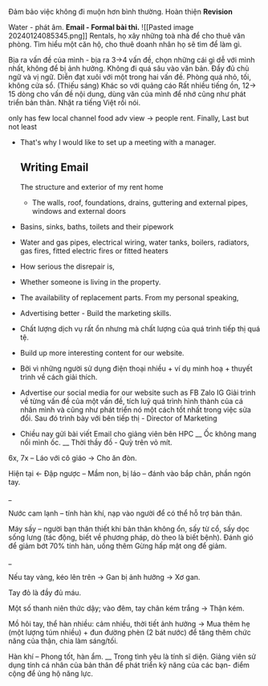 Đảm bảo  việc không đi muộn hơn bình thường.
Hoàn thiện **Revision**

Water - phát âm.
**Email - Formal bài thi.**
![[Pasted image 20240124085345.png]]
Rentals, họ xây những toà nhà để cho thuê văn phòng. Tìm hiểu một căn hộ, cho thuê doanh nhân họ sẽ tìm để làm gì.

Bịa ra vấn đề của mình - bịa ra 3->4 vấn đề, chọn những cái gì dễ với mình nhất, không để bị ảnh hưởng. Không đi quá sâu vào văn bản. Đầy đủ chủ ngữ và vị ngữ.
Diễn đạt xuôi với một trong hai vấn đề.
	Phòng quá nhỏ, tối, không cửa sổ. (Thiếu sáng)
	Khác so với quảng cáo
	Rất nhiều tiếng ồn,
12-> 15 dòng cho vấn đề nội dung, dùng văn của mình để nhớ cũng như phát triển bản thân.
Nhặt ra tiếng Việt rồi nói.

only has few local channel
food
adv
view
-> people rent.
Finally,
Last but not least 
- That's why I would like to set up a meeting with a manager.
  ## Writing Email
  The structure and exterior of my rent home
  - The walls, roof, foundations, drains, guttering and external pipes, windows and external doors
- Basins, sinks, baths, toilets and their pipework
- Water and gas pipes, electrical wiring, water tanks, boilers, radiators, gas fires, fitted electric fires or fitted heaters 
- How serious the disrepair is,
- Whether someone is living in the property.
- The availability of replacement parts.
From my personal speaking, 
- Advertising better - Build the marketing skills.
- Chất lượng dịch vụ rất ổn nhưng mà chất lượng của quá trình tiếp thị quá tệ.
- Build up more interesting content for our website. 
- Bởi vì những người sử dụng điện thoại nhiều + ví dụ minh hoạ + thuyết trình về cách giải thích.
- Advertise our social media for our website such as FB Zalo IG
  Giải trình về từng vấn đề của một vấn đề, tích luỹ quá trình hình thành của cá nhân mình và cũng như phát triển nó một cách tốt nhất trong việc sửa đổi.
  Sau đó trình bày với bên tiếp thị - Director of Marketing
  
- Chiều nay gửi bài viết Email cho giảng viên bên HPC
__
Ốc không mang nổi mình ốc.
__
Thời thầy đồ - Quỳ trên vỏ mít.

6x, 7x – Láo với cô giáo -> Cho ăn đòn.

Hiện tại <- Đập ngược – Mầm non, bị láo – đánh vào bắp chân, phần ngón tay.

_

Nước cam lạnh – tính hàn khí, nạp vào người để có thể hỗ trợ bản thân.

Máy sấy – người bạn thân thiết khi bản thân không ổn, sấy từ cổ, sấy dọc sống lưng (tác động, biết về phương pháp, dò theo là biết bệnh). Đánh gió để giảm bớt 70% tính hàn, uống thêm Gừng hấp mật ong để giảm.

_

Nếu tay vàng, kéo lên trên -> Gan bị ảnh hưởng -> Xơ gan.

Tay đỏ là đầy đủ máu.

Một số thanh niên thức dậy; vào đêm, tay chân kém trắng -> Thận kém.

Mồ hôi tay, thể hàn nhiều: cảm nhiều, thời tiết ảnh hưởng -> Mua thêm hẹ (một lượng túm nhiều) + đun đường phèn (2 bát nước) để tăng thêm chức năng của thận, chia làm sáng/tối.

Hàn khí – Phong tốt, hàn ẩm.
__
Trong tình yêu là tính sĩ diện. Giảng viên sử dụng tính cá nhân của bản thân để phát triển kỹ năng của các bạn- điểm cộng để ủng hộ năng lực.
